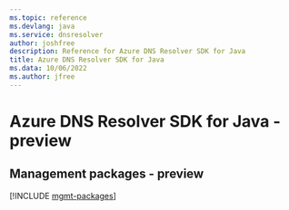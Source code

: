 ```yaml
---
ms.topic: reference
ms.devlang: java
ms.service: dnsresolver
author: joshfree
description: Reference for Azure DNS Resolver SDK for Java
title: Azure DNS Resolver SDK for Java
ms.data: 10/06/2022
ms.author: jfree
---
```

# Azure DNS Resolver SDK for Java - preview

## Management packages - preview
[!INCLUDE [mgmt-packages](dns-resolver-mgmt-index.md)]